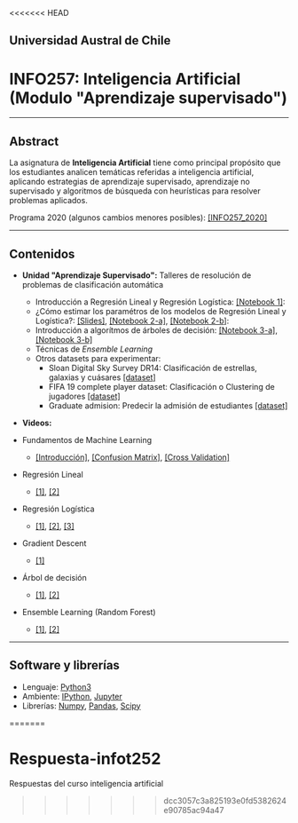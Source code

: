 <<<<<<< HEAD
## Universidad Austral de Chile

# INFO257: Inteligencia Artificial (Modulo "Aprendizaje supervisado")


***
## Abstract

La asignatura de **Inteligencia Artificial** tiene como principal propósito que los estudiantes analicen temáticas referidas a inteligencia artificial, aplicando estrategias de aprendizaje supervisado, aprendizaje no supervisado y algoritmos de búsqueda con heurísticas para resolver problemas aplicados.

Programa 2020 (algunos cambios menores posibles): [[INFO257_2020]](https://docs.google.com/document/d/1WmBrKBHidSkeZbA5bcbVXY82DupDVFIcYOSaavHir6Y/edit?usp=sharing)


***
## Contenidos

- **Unidad "Aprendizaje Supervisado":** Talleres de resolución de problemas de clasificación automática
	- Introducción a Regresión Lineal y Regresión Logística: [[Notebook 1]](unidad1/Notebook_1.ipynb): 
	- ¿Cómo estimar los paramétros de los modelos de Regresión Lineal y Logística?: [[Slides]](https://docs.google.com/presentation/d/11O3ud6ywHuaro6OemhyeH07nuJtdc4ybMuTJicnMnm8/edit?usp=sharing), [[Notebook 2-a]](unidad1/Notebook_2_a.ipynb), [[Notebook 2-b]](unidad1/Notebook_2_b.ipynb): 
	- Introducción a algorítmos de árboles de decisión: [[Notebook 3-a]](unidad1/Notebook_3_a.ipynb), [[Notebook 3-b]](unidad1/Notebook_3_b.ipynb)
	- Técnicas de _Ensemble Learning_
	- Otros datasets para experimentar:
		- Sloan Digital Sky Survey DR14: Clasificación de estrellas, galaxias y cuásares [[dataset]](https://www.kaggle.com/lucidlenn/sloan-digital-sky-survey)
		- FIFA 19 complete player dataset: Clasificación o Clustering de jugadores [[dataset]](https://www.kaggle.com/karangadiya/fifa19)
		- Graduate admision: Predecir la admisión de estudiantes [[dataset]](https://www.kaggle.com/mohansacharya/graduate-admissions)

- **Videos:**
- Fundamentos de Machine Learning
	- [[Introducción]](https://www.youtube.com/watch?v=Gv9_4yMHFhI), [[Confusion Matrix]](https://www.youtube.com/watch?v=Kdsp6soqA7o), [[Cross Validation]](https://www.youtube.com/watch?v=fSytzGwwBVw)
- Regresión Lineal
	- [[1]](https://www.youtube.com/watch?v=nk2CQITm_eo), [[2]](https://www.youtube.com/watch?v=zITIFTsivN8)
- Regresión Logística
	- [[1]](https://www.youtube.com/watch?v=yIYKR4sgzI8), [[2]](https://www.youtube.com/watch?v=BfKanl1aSG0), [[3]](https://www.youtube.com/watch?v=xxFYro8QuXA)
- Gradient Descent
	- [[1]](https://www.youtube.com/watch?v=sDv4f4s2SB8)
- Árbol de decisión
	- [[1]](https://www.youtube.com/watch?v=7VeUPuFGJHk), [[2]](https://www.youtube.com/watch?v=wpNl-JwwplA)
- Ensemble Learning (Random Forest)
	- [[1]](https://www.youtube.com/watch?v=J4Wdy0Wc_xQ), [[2]](https://www.youtube.com/watch?v=nyxTdL_4Q-Q)
***
## Software y librerías

- Lenguaje: [Python3](https://docs.python.org/3/)
- Ambiente: [IPython](https://ipython.org), [Jupyter](https://jupyter.org/)
- Librerías: [Numpy](http://www.numpy.org/), [Pandas](https://pandas.pydata.org/), [Scipy](https://www.scipy.org/)

=======
# Respuesta-infot252
Respuestas del curso inteligencia artificial
>>>>>>> dcc3057c3a825193e0fd5382624e90785ac94a47
